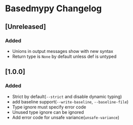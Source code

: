 # Basedmypy Changelog

## [Unreleased]
### Added
- Unions in output messages show with new syntax
- Return type is `None` by default unless def is untyped

## [1.0.0]
### Added
- Strict by default(`--strict` and disable dynamic typing)
- add baseline support(`--write-baseline`, `--baseline-file`)
- Type ignore must specify error code
- Unused type ignore can be ignored
- Add error code for unsafe variance(`unsafe-variance`)
